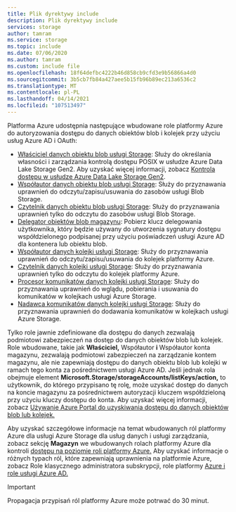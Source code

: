 ```yaml
---
title: Plik dyrektywy include
description: Plik dyrektywy include
services: storage
author: tamram
ms.service: storage
ms.topic: include
ms.date: 07/06/2020
ms.author: tamram
ms.custom: include file
ms.openlocfilehash: 18f64defbc4222b46d858cb9cfd3e9b56866a4d0
ms.sourcegitcommit: 3b5cb7fb84a427aee5b15fb96b89ec213a6536c2
ms.translationtype: MT
ms.contentlocale: pl-PL
ms.lasthandoff: 04/14/2021
ms.locfileid: "107513497"
---
```

Platforma Azure udostępnia następujące wbudowane role platformy Azure do autoryzowania dostępu do danych obiektów blob i kolejek przy użyciu usług Azure AD i OAuth:

- [Właściciel danych obiektu blob usługi Storage](../articles/role-based-access-control/built-in-roles.md#storage-blob-data-owner): Służy do określania własności i zarządzania kontrolą dostępu POSIX w usłudze Azure Data Lake Storage Gen2. Aby uzyskać więcej informacji, zobacz [Kontrola dostępu w usłudze Azure Data Lake Storage Gen2](../articles/storage/blobs/data-lake-storage-access-control.md).
- [Współautor danych obiektu blob usługi Storage](../articles/role-based-access-control/built-in-roles.md#storage-blob-data-contributor): Służy do przyznawania uprawnień do odczytu/zapisu/usuwania do zasobów usługi Blob Storage.
- [Czytelnik danych obiektu blob usługi Storage](../articles/role-based-access-control/built-in-roles.md#storage-blob-data-reader): Służy do przyznawania uprawnień tylko do odczytu do zasobów usługi Blob Storage.
- [Delegator obiektów blob magazynu](../articles/role-based-access-control/built-in-roles.md#storage-blob-delegator): Pobierz klucz delegowania użytkownika, który będzie używany do utworzenia sygnatury dostępu współdzielonego podpisanej przy użyciu poświadczeń usługi Azure AD dla kontenera lub obiektu blob.
- [Współautor danych kolejki usługi Storage](../articles/role-based-access-control/built-in-roles.md#storage-queue-data-contributor): Służy do przyznawania uprawnień do odczytu/zapisu/usuwania do kolejek platformy Azure.
- [Czytelnik danych kolejki usługi Storage](../articles/role-based-access-control/built-in-roles.md#storage-queue-data-reader): Służy do przyznawania uprawnień tylko do odczytu do kolejek platformy Azure.
- [Procesor komunikatów danych kolejki usługi Storage](../articles/role-based-access-control/built-in-roles.md#storage-queue-data-message-processor): Służy do przyznawania uprawnień do wglądu, pobierania i usuwania do komunikatów w kolejkach usługi Azure Storage.
- [Nadawca komunikatów danych kolejki usługi Storage](../articles/role-based-access-control/built-in-roles.md#storage-queue-data-message-sender): Służy do przyznawania uprawnień do dodawania komunikatów w kolejkach usługi Azure Storage.

Tylko role jawnie zdefiniowane dla dostępu do danych zezwalają podmiotowi zabezpieczeń na dostęp do danych obiektów blob lub kolejek. Role wbudowane, takie jak **Właściciel,** Współautor **i** Współautor konta magazynu, zezwalają podmiotowi zabezpieczeń na zarządzanie kontem magazynu, ale nie zapewniają dostępu do danych obiektu blob lub kolejki w ramach tego konta za pośrednictwem usługi Azure AD.  Jeśli jednak rola obejmuje element **Microsoft.Storage/storageAccounts/listKeys/action,** to użytkownik, do którego przypisano tę rolę, może uzyskać dostęp do danych na koncie magazynu za pośrednictwem autoryzacji kluczem współdzieloną przy użyciu kluczy dostępu do konta. Aby uzyskać więcej informacji, zobacz [Używanie Azure Portal do uzyskiwania dostępu do danych obiektów blob lub kolejek.](../articles/storage/blobs/authorize-data-operations-portal.md)

Aby uzyskać szczegółowe informacje na temat wbudowanych ról platformy Azure dla usługi Azure Storage dla usług danych i usługi zarządzania, zobacz sekcję **Magazyn** we wbudowanych rolach platformy Azure dla kontroli [dostępu na poziomie roli platformy Azure.](../articles/role-based-access-control/built-in-roles.md#storage) Aby uzyskać informacje o różnych typach ról, które zapewniają uprawnienia na platformie Azure, zobacz Role klasycznego administratora subskrypcji, role platformy [Azure i role usługi Azure AD.](../articles/role-based-access-control/rbac-and-directory-admin-roles.md)

> [!IMPORTANT]
> Propagacja przypisań ról platformy Azure może potrwać do 30 minut.
